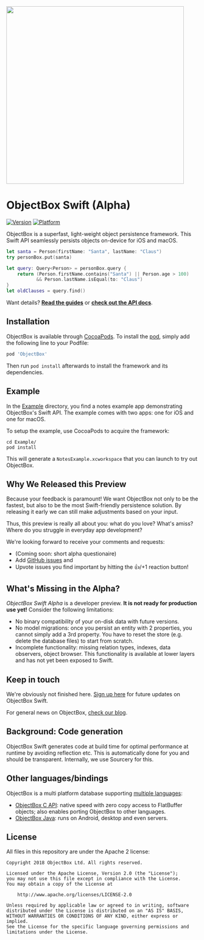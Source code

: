 <img width="466" src="https://raw.githubusercontent.com/objectbox/objectbox-swift/master/images/logo.png">

ObjectBox Swift (Alpha)
=======================

[![Version](https://img.shields.io/cocoapods/v/ObjectBox.svg?style=flat)](https://cocoapods.org/pods/ObjectBox)
[![Platform](https://img.shields.io/cocoapods/p/ObjectBox.svg?style=flat)](https://cocoapods.org/pods/ObjectBox)

ObjectBox is a superfast, light-weight object persistence framework.
This Swift API seamlessly persists objects on-device for iOS and macOS.

```swift
let santa = Person(firstName: "Santa", lastName: "Claus")
try personBox.put(santa)

let query: Query<Person> = personBox.query {
    return (Person.firstName.contains("Santa") || Person.age > 100)
           && Person.lastName.isEqual(to: "Claus") 
}
let oldClauses = query.find()
```

Want details? **[Read the guides](https://swift.objectbox.io/)** or
**[check out the API docs](https://objectbox.io/docfiles/swift/current/)**.

Installation
------------

ObjectBox is available through [CocoaPods](https://cocoapods.org).
To install the [pod](https://cocoapods.org/pods/ObjectBox), simply add the following line to your Podfile:

```ruby
pod 'ObjectBox'
```

Then run `pod install` afterwards to install the framework and its dependencies.

Example
-------
In the [Example](Example/) directory, you find a notes example app demonstrating ObjectBox's Swift API.
The example comes with two apps: one for iOS and one for macOS.

To setup the example, use CocoaPods to acquire the framework:

    cd Example/
    pod install

This will generate a `NotesExample.xcworkspace` that you can launch to try out ObjectBox.

Why We Released this Preview
----------------------------

Because your feedback is paramount!
We want ObjectBox not only to be the fastest, but also to be the most Swift-friendly persistence solution.
By releasing it early we can still make adjustments based on your input.

Thus, this preview is really all about you: what do you love? What's amiss?
Where do you struggle in everyday app development?

We're looking forward to receive your comments and requests:

- (Coming soon: short alpha questionaire)
- Add [GitHub issues](https://github.com/ObjectBox/objectbox-swift/issues) and 
- Upvote issues you find important by hitting the 👍/+1 reaction button!

What's Missing in the Alpha?
----------------------------

_ObjectBox Swift Alpha_ is a developer preview. 
**It is not ready for production use yet!**
Consider the following limitations:

- No binary compatibility of your on-disk data with future versions. 
- No model migrations: once you persist an entity with 2 properties, you cannot simply add a 3rd property.
  You have to reset the store (e.g. delete the database files) to start from scratch.
- Incomplete functionality: missing relation types, indexes, data observers, object browser.
  This functionality is available at lower layers and has not yet been exposed to Swift.

Keep in touch
-------------
We're obviously not finished here.
[Sign up here](https://objectbox.io/ios-alpha/) for future updates on ObjectBox Swift.

For general news on ObjectBox, [check our blog](https://objectbox.io/blog).

Background: Code generation
---------------------------
ObjectBox Swift generates code at build time for optimal performance at runtime by avoiding reflection etc.
This is automatically done for you and should be transparent. Internally, we use Sourcery for this.

Other languages/bindings
------------------------
ObjectBox is a multi platform database supporting [multiple languages](https://objectbox.io/dev-get-started/): 

* [ObjectBox C API](https://github.com/objectbox/objectbox-c): native speed with zero copy access to FlatBuffer objects;
  also enables porting ObjectBox to other languages.
* [ObjectBox Java](https://github.com/objectbox/objectbox-java): runs on Android, desktop and even servers.

License
-------
All files in this repository are under the Apache 2 license:

    Copyright 2018 ObjectBox Ltd. All rights reserved.
    
    Licensed under the Apache License, Version 2.0 (the "License");
    you may not use this file except in compliance with the License.
    You may obtain a copy of the License at
    
        http://www.apache.org/licenses/LICENSE-2.0
    
    Unless required by applicable law or agreed to in writing, software
    distributed under the License is distributed on an "AS IS" BASIS,
    WITHOUT WARRANTIES OR CONDITIONS OF ANY KIND, either express or implied.
    See the License for the specific language governing permissions and
    limitations under the License.


